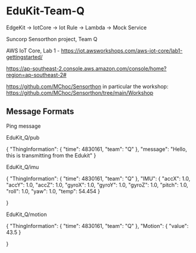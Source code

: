 # EduKit-Team-Q



EdgeKit -> IotCore -> Iot Rule -> Lambda -> Mock Service


Suncorp Sensorthon project, Team Q

AWS IoT Core, Lab 1 - https://iot.awsworkshops.com/aws-iot-core/lab1-gettingstarted/

https://ap-southeast-2.console.aws.amazon.com/console/home?region=ap-southeast-2#

https://github.com/MChoc/Sensorthon
in particular the workshop: https://github.com/MChoc/Sensorthon/tree/main/Workshop



## Message Formats

Ping message

EduKit_Q/pub

{
  "ThingInformation": {
    "time": 4830161,
    "team": "Q"
  },
  "message": "Hello, this is transmitting from the Edukit"
}


EduKit_Q/imu

{
  "ThingInformation": {
    "time": 4830161,
    "team": "Q"
  },
  "IMU": {
	"accX": 1.0,
	"accY": 1.0,
	"accZ": 1.0,
	"gyroX": 1.0,
    "gyroY": 1.0,
    "gyroZ": 1.0,
    "pitch": 1.0,
    "roll": 1.0,
    "yaw": 1.0,
    "temp": 54.454
  }
  
}

EduKit_Q/motion


{
  "ThingInformation": {
    "time": 4830161,
    "team": "Q"
  },
  "Motion": {
	"value": 43.5
  }
  
}
